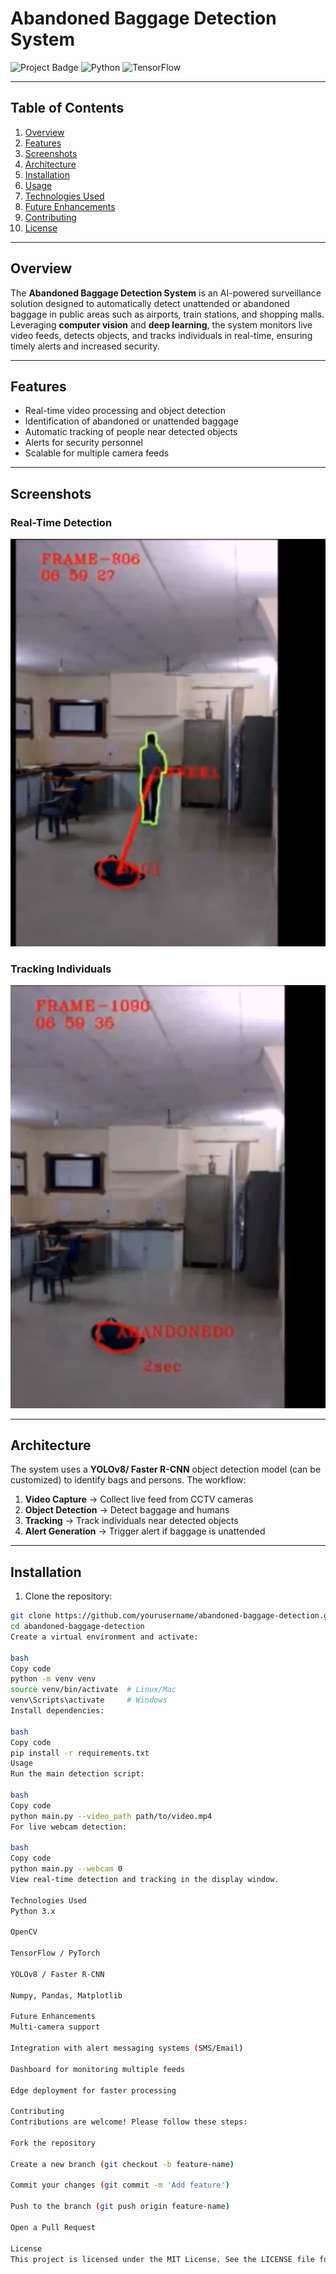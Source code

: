 # Abandoned Baggage Detection System

![Project Badge](https://img.shields.io/badge/Status-Active-green) ![Python](https://img.shields.io/badge/Python-3.11-blue) ![TensorFlow](https://img.shields.io/badge/TensorFlow-2.x-orange)

---

## Table of Contents
1. [Overview](#overview)
2. [Features](#features)
3. [Screenshots](#screenshots)
4. [Architecture](#architecture)
5. [Installation](#installation)
6. [Usage](#usage)
7. [Technologies Used](#technologies-used)
8. [Future Enhancements](#future-enhancements)
9. [Contributing](#contributing)
10. [License](#license)

---

## Overview
The **Abandoned Baggage Detection System** is an AI-powered surveillance solution designed to automatically detect unattended or abandoned baggage in public areas such as airports, train stations, and shopping malls. Leveraging **computer vision** and **deep learning**, the system monitors live video feeds, detects objects, and tracks individuals in real-time, ensuring timely alerts and increased security.  

---

## Features
- Real-time video processing and object detection  
- Identification of abandoned or unattended baggage  
- Automatic tracking of people near detected objects  
- Alerts for security personnel  
- Scalable for multiple camera feeds  

---

## Screenshots
### Real-Time Detection
![Detection Example 1](https://github.com/VANSH-ml/Abandoned-Baggage-Detection-Using-Computer-visiom/blob/main/Screenshot%202025-07-02%20191538.png)

### Tracking Individuals
![Detection Example 2](https://github.com/VANSH-ml/Abandoned-Baggage-Detection-Using-Computer-visiom/blob/main/Screenshot%202025-07-02%20191550.png)

---

## Architecture
The system uses a **YOLOv8/ Faster R-CNN** object detection model (can be customized) to identify bags and persons. The workflow:  
1. **Video Capture** → Collect live feed from CCTV cameras  
2. **Object Detection** → Detect baggage and humans  
3. **Tracking** → Track individuals near detected objects  
4. **Alert Generation** → Trigger alert if baggage is unattended  



---

## Installation
1. Clone the repository:  
```bash
git clone https://github.com/yourusername/abandoned-baggage-detection.git
cd abandoned-baggage-detection
Create a virtual environment and activate:

bash
Copy code
python -m venv venv
source venv/bin/activate  # Linux/Mac
venv\Scripts\activate     # Windows
Install dependencies:

bash
Copy code
pip install -r requirements.txt
Usage
Run the main detection script:

bash
Copy code
python main.py --video_path path/to/video.mp4
For live webcam detection:

bash
Copy code
python main.py --webcam 0
View real-time detection and tracking in the display window.

Technologies Used
Python 3.x

OpenCV

TensorFlow / PyTorch

YOLOv8 / Faster R-CNN

Numpy, Pandas, Matplotlib

Future Enhancements
Multi-camera support

Integration with alert messaging systems (SMS/Email)

Dashboard for monitoring multiple feeds

Edge deployment for faster processing

Contributing
Contributions are welcome! Please follow these steps:

Fork the repository

Create a new branch (git checkout -b feature-name)

Commit your changes (git commit -m 'Add feature')

Push to the branch (git push origin feature-name)

Open a Pull Request

License
This project is licensed under the MIT License. See the LICENSE file for details.
